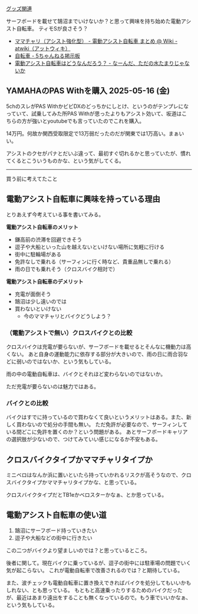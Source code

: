 [グッズ関連](%E3%82%B0%E3%83%83%E3%82%BA%E9%96%A2%E9%80%A3)

サーフボードを載せて鵠沼までいけないか？と思って興味を持ち始めた電動アシスト自転車。
ティモSが良さそう？

- [ママチャリ（アシスト強化型） - 電動アシスト自転車 まとめ @ Wiki - atwiki（アットウィキ）](https://w.atwiki.jp/den-assist/pages/45.html)
- [自転車 - 5ちゃんねる掲示板](https://medaka.5ch.net/bicycle/)
- [電動アシスト自転車はどうなんだろう？ - なーんだ、ただの水たまりじゃないか](https://karino2.github.io/2025/05/15/electric_assist_cycle_trial.html)

## YAMAHAのPAS Withを購入 2025-05-16 (金)

5chのスレがPAS WithかビビDXのどっちかにしとけ、というのがテンプレになっていて、試乗してみた所PAS Withが思ったよりもアシスト効いて、坂道はこちらの方が強いとyoutubeでも言っていたのでこれを購入。

14万円。何故か関西受取限定で13万弱だったのだが関東では1万高い。まぁいい。

アシストのクセがパナとだいぶ違って、最初すぐ切れるかと思っていたが、慣れてくるとこういうものかな、という気がしてくる。


----

買う前に考えてたこと

## 電動アシスト自転車に興味を持っている理由

とりあえず今考えている事を書いてみる。

**電動アシスト自転車のメリット**

- 鎌高前の渋滞を回避できそう
- 逗子や大船といった山を越えないといけない場所に気軽に行ける
- 街中に駐輪場がある
- 免許なしで乗れる（サーフィンに行く時など、貴重品無しで乗れる）
- 雨の日でも乗れそう（クロスバイク相対で）

**電動アシスト自転車のデメリット**

- 充電が面倒そう
- 鵠沼は少し遠いのでは
- 買わないといけない
   - 今のママチャリとバイクどうしよう？

### （電動アシストで無い）クロスバイクとの比較

クロスバイクは充電が要らないが、サーフボードを載せるとそんなに機動力は高くない。
あと自身の運動能力に依存する部分が大きいので、雨の日に雨合羽などに弱いのではないか、という気もしている。

雨の中の電動自転車は、バイクとそれほど変わらないのではないか。

ただ充電が要らないのは魅力ではある。

### バイクとの比較

バイクはすでに持っているので買わなくて良いというメリットはある。また、新しく買わないので処分の手間も無い。
ただ免許が必要なので、サーフィンしている間どこに免許を置くのか？という問題がある。
あとサーフボードキャリアの選択肢が少ないので、つけてみていい感じになるか不安もある。

## クロスバイクタイプかママチャリタイプか

ミニベロはなんか浜に置いといたら持っていかれるリスクが高そうなので、クロスバイクタイプかママチャリタイプかな、と思っている。

クロスバイクタイプだとTB1eかベロスターかなぁ、とか思っている。

## 電動アシスト自転車の使い道

1. 鵠沼にサーフボード持っていきたい
2. 逗子や大船などの街中に行きたい

この二つがバイクより望ましいのでは？と思っているところ。

後者に関して。現在バイクに乗っているが、逗子の街中には駐車場の問題でいく気が起こらない。
これが電動自転車で改善されるのでは？と期待している。

また、波チェックも電動自転車に置き換えできればバイクを処分してもいいかもしれない、とも思っている。
もともと高速乗ったりするためのバイクだったが、最近はあまり遠出をすることも無くなっているので。もう車でいいかなぁ、という気もしている。